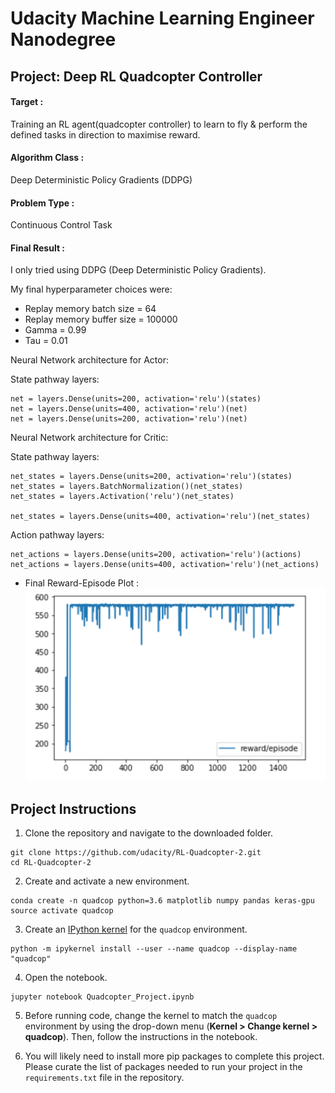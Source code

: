 # Udacity Machine Learning Engineer Nanodegree

## Project: Deep RL Quadcopter Controller

#### Target :
Training an RL agent(quadcopter controller) to learn to fly & perform the defined tasks in direction to maximise reward.

#### Algorithm Class :
Deep Deterministic Policy Gradients (DDPG)

#### Problem  Type :
Continuous Control Task


#### Final Result :

I only tried using DDPG (Deep Deterministic Policy Gradients).


My final hyperparameter choices were:

- Replay memory batch size = 64
- Replay memory buffer size = 100000
- Gamma = 0.99
- Tau = 0.01


Neural Network architecture for Actor:

State pathway layers:

```
net = layers.Dense(units=200, activation='relu')(states)
net = layers.Dense(units=400, activation='relu')(net)
net = layers.Dense(units=200, activation='relu')(net)
```

Neural Network architecture for Critic:

State pathway layers:

```
net_states = layers.Dense(units=200, activation='relu')(states)
net_states = layers.BatchNormalization()(net_states)
net_states = layers.Activation('relu')(net_states)

net_states = layers.Dense(units=400, activation='relu')(net_states)
```

Action pathway layers:

```
net_actions = layers.Dense(units=200, activation='relu')(actions)
net_actions = layers.Dense(units=400, activation='relu')(net_actions)
```

- Final Reward-Episode Plot  :<br>
![Final Reward-Episode Plot](resources/reward_episode.png)


## Project Instructions

1. Clone the repository and navigate to the downloaded folder.

```
git clone https://github.com/udacity/RL-Quadcopter-2.git
cd RL-Quadcopter-2
```

2. Create and activate a new environment.

```
conda create -n quadcop python=3.6 matplotlib numpy pandas keras-gpu
source activate quadcop
```

3. Create an [IPython kernel](http://ipython.readthedocs.io/en/stable/install/kernel_install.html) for the `quadcop` environment.
```
python -m ipykernel install --user --name quadcop --display-name "quadcop"
```

4. Open the notebook.
```
jupyter notebook Quadcopter_Project.ipynb
```

5. Before running code, change the kernel to match the `quadcop` environment by using the drop-down menu (**Kernel > Change kernel > quadcop**). Then, follow the instructions in the notebook.

6. You will likely need to install more pip packages to complete this project.  Please curate the list of packages needed to run your project in the `requirements.txt` file in the repository.
